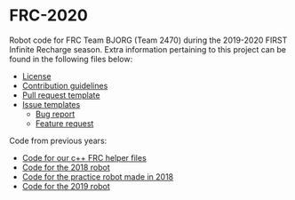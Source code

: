 # FRC-2020

Robot code for FRC Team BJORG (Team 2470) during the 2019-2020 FIRST Infinite Recharge season. Extra information pertaining to this project can be found in the following files below:

* [License](https://github.com/Team2470/FRC-2020/blob/master/LICENSE)
* [Contribution guidelines](https://github.com/Team2470/FRC-2020/blob/master/CONTRIBUTING.md)
* [Pull request template](https://github.com/Team2470/FRC-2020/blob/master/PULL_REQUEST_TEMPLATE.md)
* [Issue templates](https://github.com/Team2470/FRC-2020/tree/master/.github/ISSUE_TEMPLATE)
  - [Bug report](https://github.com/Team2470/FRC-2020/blob/master/.github/ISSUE_TEMPLATE/bug_report.md)
  - [Feature request](https://github.com/Team2470/FRC-2020/blob/master/.github/ISSUE_TEMPLATE/feature_request.md)

Code from previous years:
* [Code for our c++ FRC helper files](https://github.com/Team2470/FRC-Helpers)
* [Code for the 2018 robot](https://github.com/Team2470/FRC-2018/)
* [Code for the practice robot made in 2018](https://github.com/Team2470/2018-Practice-Bot)
* [Code for the 2019 robot](https://github.com/Team2470/FRC-2019/)

